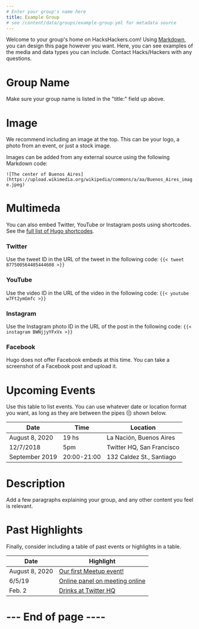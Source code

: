 ```yaml
---
# Enter your group's name here
title: Example Group
# see /content/data/groups/example-group.yml for metadata source
---
```


Welcome to your group's home on HacksHackers.com! Using [Markdown](https://www.markdownguide.org/cheat-sheet/), you can design this page however you want. Here, you can see examples of the media and data types you can include. Contact Hacks/Hackers with any questions.

# Group Name

Make sure your group name is listed in the "title:" field up above.


# Image

We recommend including an image at the top. This can be your logo, a photo from an event, or just a stock image.

Images can be added from any external source using the following Markdown code:

`![The center of Buenos Aires](https://upload.wikimedia.org/wikipedia/commons/a/aa/Buenos_Aires_image.jpeg)`


# Multimeda

You can also embed Twitter, YouTube or Instagram posts using shortcodes. See the [full list of Hugo shortcodes](https://gohugo.io/content-management/shortcodes/#use-hugos-built-in-shortcodes).

### Twitter

Use the tweet ID in the URL of the tweet in the following code: `{{< tweet 877500564405444608 >}}`

### YouTube

Use the video ID in the URL of the video in the following code: `{{< youtube w7Ft2ymGmfc >}}`

### Instagram

Use the Instagram photo ID in the URL of the post in the following code: `{{< instagram BWNjjyYFxVx >}}`

### Facebook

Hugo does not offer Facebook embeds at this time. You can take a screenshot of a Facebook post and upload it.

# Upcoming Events

Use this table to list events. You can use whatever date or location format you want, as long as they are between the pipes (|) shown below.

| **Date** | **Time** | **Location** |  
|----------|----------| -------------|
| August 8, 2020  | 19 hs | La Nación, Buenos Aires |
| 12/7/2018 | 5pm |  Twitter HQ, San Francisco |   
| September 2019 | 20:00-21:00 | 132 Caldez St., Santiago |  


# Description

Add a few paragraphs explaining your group, and any other content you feel is relevant.


# Past Highlights

Finally, consider including a table of past events or highlights in a table.

| **Date**  | **Highlight** |  
|-----------|---------------|  
| August 8, 2020 | <a href ="meetup.com/example_event">Our first Meetup event!</a> |
| 6/5/19 | <a href ="eventbrite.com/example_event">Online panel on meeting online</a> |   
| Feb. 2 | <a href ="facebook.com/event/example">Drinks at Twitter HQ</a> |  


# --- End of page ----
